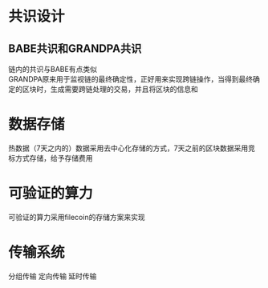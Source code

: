 # 共识设计
## BABE共识和GRANDPA共识
链内的共识与BABE有点类似  
GRANDPA原来用于监视链的最终确定性，正好用来实现跨链操作，当得到最终确定的区块时，生成需要跨链处理的交易，并且将区块的信息和

# 数据存储
热数据（7天之内的）数据采用去中心化存储的方式，7天之前的区块数据采用竞标方式存储，给予存储费用


# 可验证的算力
可验证的算力采用filecoin的存储方案来实现


# 传输系统

分组传输
定向传输
延时传输